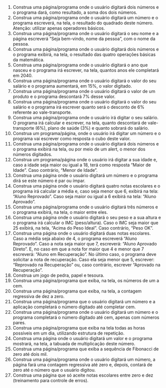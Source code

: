 1. Construa uma página/programa onde o usuário digitará dois números e o programa dará, como resultado, a soma dos dois números.
2. Construa uma página/programa onde o usuário digitará um número e o programa escreverá, na tela, o resultado do quadrado deste número. Atenção: utilizar apenas operadores básicos.
3. Construa uma página/programa onde o usuário digitará o seu nome e a página escreverá “Seja bem-vindo, nome da pessoa”, com o nome da pessoa.
4. Construa uma página/programa onde o usuário digitará dois números e o programa exibirá, na tela, o resultado das quatro operações básicas da matemática.
5. Construa uma página/programa onde o usuário digitará o ano que nasceu e o programa irá escrever, na tela, quantos anos ele completará em 2040.
6. Construa uma página/programa onde o usuário digitará o valor do seu salário e o programa aumentará, em 15%, o valor digitado.
7. Construa uma página/programa onde o usuário digitará o valor de um produto e o programa descontará 7% desse valor.
8. Construa uma página/programa onde o usuário digitará o valor do seu salário e o programa irá escrever quanto será o desconto de 6% referente ao vale-transporte.
9. Construa uma página/programa onde o usuário irá digitar o seu salário. O programa irá calcular e escrever, na tela, quanto descontará de vale-transporte (6%), plano de saúde (3%) e quanto sobrará do salário.
10. Construa um programa/página, onde o usuário irá digitar um número e o programa vai escrever como resposta o cubo deste valor.
11. Construa uma página/programa onde o usuário digitará dois números e o programa exibirá na tela, ou por meio de um alert, o menor dos números digitados.
12. Construa um programa/página onde o usuário irá digitar a sua idade e, caso a idade seja maior ou igual a 18, terá como resposta “Maior de Idade”. Caso contrário, “Menor de Idade”.
13. Construa uma página onde o usuário digitará um número e o programa dirá se este número é par ou ímpar.
14. Construa uma página onde o usuário digitará quatro notas escolares e o programa irá calcular a média e, caso seja menor que 6, exibirá na tela: “Aluno Reprovado”. Caso seja maior ou igual a 6 exibirá na tela: “Aluno Aprovado”.
15. Construa uma página/programa onde o usuário digitará três números e o programa exibirá, na tela, o maior entre eles.
16. Construa uma página onde o usuário digitará o seu peso e a sua altura e o programa irá calcular o IMC (peso/altura). Caso o IMC seja maior que 25 exibirá, na tela, “Acima do Peso Ideal”. Caso contrário, “Peso OK”.
17. Construa uma página onde o usuário digitará duas notas escolares. Caso a média seja abaixo de 4, o programa escreverá “Aluno Reprovado”. Caso a nota seja maior que 7, escreverá: “Aluno Aprovado Direto”. E, no caso em que a nota for maior que 4 e
menor que 7 escreverá: “Aluno em Recuperação”. No último caso, o programa deve solicitar a nota de recuperação. Caso ela seja menor que 5, escrever: “Reprovado na Recuperação” ou, caso contrário, escrever “Aprovado na Recuperação”.
18. Construa um jogo de pedra, papel e tesoura.
19. Construa uma página/programa que exiba, na tela, os números de um a cem.
20. Construa uma página/programa que exiba, na tela, a contagem regressiva de dez a zero.
21. Construa uma página/programa que o usuário digitará um número e a aplicação completará o número digitado até completar cem.
22. Construa uma página/programa onde o usuário digitará um número e o programa completará o número digitado até cem, apenas com números pares.
23. Construa uma página/programa que exiba na tela todas as horas possíveis em um dia, utilizando estrutura de repetição.
24. Construa uma página onde o usuário digitará um valor e o programa mostrará, na tela, a tabuada de multiplicação deste número.
25. Construa uma página/programa que exiba a sequência de Fibonacci de zero até dois mil.
26. Construa uma página/programa onde o usuário digitará um número, a página fará uma contagem regressiva até zero e, depois, contará de zero até o número que o usuário digitou.
27. Construa uma página que só aceite notas escolares entre zero e dez (treinamento para controle de erros).




